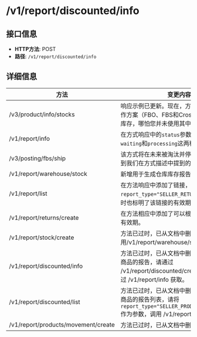 # /v1/report/discounted/info

## 接口信息

- **HTTP方法**: POST
- **路径**: `/v1/report/discounted/info`

## 详细信息

方法 | 变更内容  
---|---  
/v3/product/info/stocks | 响应示例已更新。现在，方式将返回所有工作方案（FBO、FBS和Crossborder）的商品库存，哪怕您并未使用其中的某些方案。  
/v1/report/info | 在方式响应中的`status`参数，我们添加了`waiting`和`processing`这两种状态描述。  
/v3/posting/fbs/ship | 该方式将在未来被淘汰并停止使用。请切换到我们在方式描述中提到的新版本。  
/v1/report/warehouse/stock | 新增用于生成仓库库存报告的方法。  
/v1/report/list | 在方法响应中添加了链接，该链接用于获取`report_type="SELLER_RETURNS"`的报告，同时也标明了该链接的有效期。  
/v1/report/returns/create | 在方法相应中添加了可以根据ID获取报告的有效期。  
/v1/report/stock/create | 方法已过时，已从文档中删除。请使用/v1/report/warehouse/stock。  
/v1/report/discounted/info | 方法已过时，已从文档中删除。要获取打折商品的报告，请通过 /v1/report/discounted/create 生成，并通过 /v1/report/info 获取。  
/v1/report/discounted/list | 方法已过时，已从文档中删除。要获取打折商品的报告列表，请将 `report_type="SELLER_PRODUCT_DISCOUNTED"` 作为参数，调用 /v1/report/info 方法。  
/v1/report/products/movement/create | 方法已过时，已从文档中删除。
